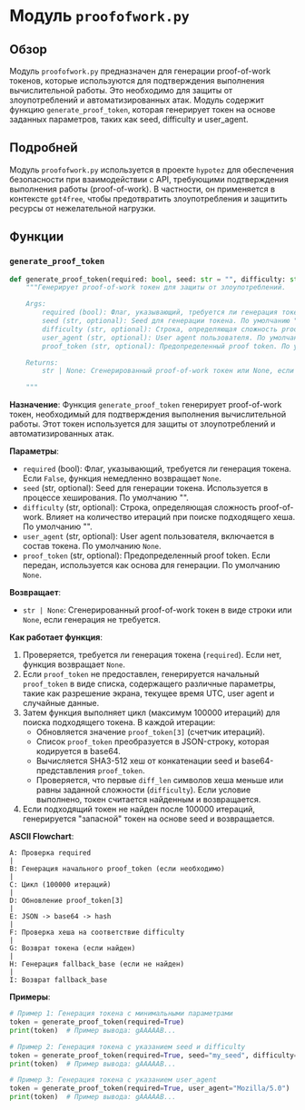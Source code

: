 # Модуль `proofofwork.py`

## Обзор

Модуль `proofofwork.py` предназначен для генерации proof-of-work токенов, которые используются для подтверждения выполнения вычислительной работы. Это необходимо для защиты от злоупотреблений и автоматизированных атак. Модуль содержит функцию `generate_proof_token`, которая генерирует токен на основе заданных параметров, таких как seed, difficulty и user_agent.
## Подробней

Модуль `proofofwork.py` используется в проекте `hypotez` для обеспечения безопасности при взаимодействии с API, требующими подтверждения выполнения работы (proof-of-work).
В частности, он применяется в контексте `gpt4free`, чтобы предотвратить злоупотребления и защитить ресурсы от нежелательной нагрузки.

## Функции

### `generate_proof_token`

```python
def generate_proof_token(required: bool, seed: str = "", difficulty: str = "", user_agent: str = None, proof_token: str = None) -> str | None:
    """Генерирует proof-of-work токен для защиты от злоупотреблений.

    Args:
        required (bool): Флаг, указывающий, требуется ли генерация токена.
        seed (str, optional): Seed для генерации токена. По умолчанию "".
        difficulty (str, optional): Строка, определяющая сложность proof-of-work. По умолчанию "".
        user_agent (str, optional): User agent пользователя. По умолчанию None.
        proof_token (str, optional): Предопределенный proof token. По умолчанию None.

    Returns:
        str | None: Сгенерированный proof-of-work токен или None, если генерация не требуется.

    """
```

**Назначение**: Функция `generate_proof_token` генерирует proof-of-work токен, необходимый для подтверждения выполнения вычислительной работы. Этот токен используется для защиты от злоупотреблений и автоматизированных атак.

**Параметры**:

-   `required` (bool): Флаг, указывающий, требуется ли генерация токена. Если `False`, функция немедленно возвращает `None`.
-   `seed` (str, optional): Seed для генерации токена. Используется в процессе хеширования. По умолчанию "".
-   `difficulty` (str, optional): Строка, определяющая сложность proof-of-work. Влияет на количество итераций при поиске подходящего хеша. По умолчанию "".
-   `user_agent` (str, optional): User agent пользователя, включается в состав токена. По умолчанию `None`.
-   `proof_token` (str, optional): Предопределенный proof token. Если передан, используется как основа для генерации. По умолчанию `None`.

**Возвращает**:

-   `str | None`: Сгенерированный proof-of-work токен в виде строки или `None`, если генерация не требуется.

**Как работает функция**:

1.  Проверяется, требуется ли генерация токена (`required`). Если нет, функция возвращает `None`.
2.  Если `proof_token` не предоставлен, генерируется начальный `proof_token` в виде списка, содержащего различные параметры, такие как разрешение экрана, текущее время UTC, user agent и случайные данные.
3.  Затем функция выполняет цикл (максимум 100000 итераций) для поиска подходящего токена. В каждой итерации:
    *   Обновляется значение `proof_token[3]` (счетчик итераций).
    *   Список `proof_token` преобразуется в JSON-строку, которая кодируется в base64.
    *   Вычисляется SHA3-512 хеш от конкатенации seed и base64-представления `proof_token`.
    *   Проверяется, что первые `diff_len` символов хеша меньше или равны заданной сложности (`difficulty`). Если условие выполнено, токен считается найденным и возвращается.
4.  Если подходящий токен не найден после 100000 итераций, генерируется "запасной" токен на основе seed и возвращается.

**ASCII Flowchart**:

```
A: Проверка required
|
B: Генерация начального proof_token (если необходимо)
|
C: Цикл (100000 итераций)
|
D: Обновление proof_token[3]
|
E: JSON -> base64 -> hash
|
F: Проверка хеша на соответствие difficulty
|
G: Возврат токена (если найден)
|
H: Генерация fallback_base (если не найден)
|
I: Возврат fallback_base
```

**Примеры**:

```python
# Пример 1: Генерация токена с минимальными параметрами
token = generate_proof_token(required=True)
print(token)  # Пример вывода: gAAAAAB...

# Пример 2: Генерация токена с указанием seed и difficulty
token = generate_proof_token(required=True, seed="my_seed", difficulty="0000")
print(token)  # Пример вывода: gAAAAAB...

# Пример 3: Генерация токена с указанием user_agent
token = generate_proof_token(required=True, user_agent="Mozilla/5.0")
print(token)  # Пример вывода: gAAAAAB...